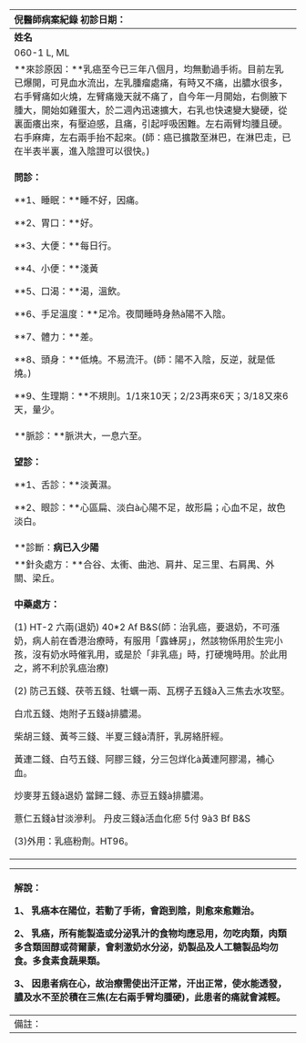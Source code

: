 ﻿|**倪醫師病案紀錄**     初診日期：|
| :- |
|**姓名**|**性別**|**年齡及體型**|**來診日期**|
|060-1 L, ML|F|50+ 瘦小|2008/3/25|
|**來診原因：**乳癌至今已三年八個月，均無動過手術。目前左乳已爆開，可見血水流出，左乳腫瘤處痛，有時又不痛，出膿水很多，右手臂痛如火燒，左臂痛幾天就不痛了，自今年一月開始，右側腋下腫大，開始如雞蛋大，於二週內迅速擴大，右乳也快速變大變硬，從裏面癢出來，有壓迫感，且痛，引起呼吸困難。左右兩臂均腫且硬。右手麻痺，左右兩手抬不起來。(師：癌已擴散至淋巴，在淋巴走，已在半表半裏，進入陰證可以很快。)|
|<p>**問診：**</p><p>**1、睡眠：**睡不好，因痛。</p><p>**2、胃口：**好。</p><p>**3、大便：**每日行。</p><p>**4、小便：**淺黃</p><p>**5、口渴：**渴，溫飲。</p><p>**6、手足溫度：**足冷。夜間睡時身熱à陽不入陰。</p><p>**7、體力：**差。</p><p>**8、頭身：**低燒。不易流汗。(師：陽不入陰，反逆，就是低燒。)</p><p>**9、生理期：**不規則。1/1來10天；2/23再來6天；3/18又來6天，量少。</p>|
|**脈診：**脈洪大，一息六至。|
|<p>**望診：**</p><p>**1、舌診：**淡黃濕。</p><p>**2、眼診：**心區扁、淡白à心陽不足，故形扁；心血不足，故色淡白。</p>|
|**診斷：**病已入少陽** |
|**針灸處方：**合谷、太衝、曲池、肩井、足三里、右肩禺、外關、梁丘。|
|<p>**中藥處方：**</p><p>(1) HT-2 六兩(退奶) 40\*2 Af B&S(師：治乳癌，要退奶，不可漲奶，病人前在香港治療時，有服用「露蜂房」，然該物係用於生完小孩，沒有奶水時催乳用，或是於「非乳癌」時，打硬塊時用。於此用之，將不利於乳癌治療)</p><p>(2) 防己五錢、茯苓五錢、牡蠣一兩、瓦楞子五錢à入三焦去水攻堅。</p><p>白朮五錢、炮附子五錢à排膿湯。</p><p>柴胡三錢、黃芩三錢、半夏三錢à清肝，乳房絡肝經。</p><p>黃連二錢、白芍五錢、阿膠三錢，分三包烊化à黃連阿膠湯，補心血。</p><p>炒麥芽五錢à退奶   當歸二錢、赤豆五錢à排膿湯。</p><p>薏仁五錢à甘淡滲利。  丹皮三錢à活血化瘀      5付 9à3  Bf B&S</p><p>(3)外用：乳癌粉劑。HT96。</p>|



|<p>解說：</p><p>1、 乳癌本在陽位，若動了手術，會跑到陰，則愈來愈難治。</p><p>2、 乳癌，所有能製造或分泌乳汁的食物均應忌用，勿吃肉類，肉類多含類固醇或荷爾蒙，會剌激奶水分泌，奶製品及人工糖製品均勿食。多食素食蔬果類。</p><p>3、 因患者病在心，故治療需使出汗正常，汗出正常，使水能透發，膿及水不至於積在三焦(左右兩手臂均腫硬)，此患者的痛就會減輕。</p>|
| :- |
|備註：|

